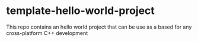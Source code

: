 # template-hello-world-project
This repo contains an hello world project that can be use as a based for any cross-platform C++ development
